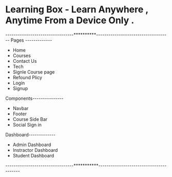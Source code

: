 # Learning Box -  Learn Anywhere , Anytime From a Device Only .
---------------------------------**********------------------------------------
Pages -------------
* Home
* Courses
* Contact Us
* Tech
* Signle Course page
* Refound Plicy
* Login
* Signup

Components---------------
* Navbar
* Footer
* Course Side Bar
* Social Sign in

Dashboard-------------
* Admin Dashboard
* Instractor Dashboard
* Student Dashboard

---------------------------------***********----------------------------------------









